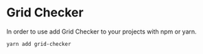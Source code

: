 # Grid Checker
In order to use add Grid Checker to your projects with npm or yarn.

```
yarn add grid-checker
```
